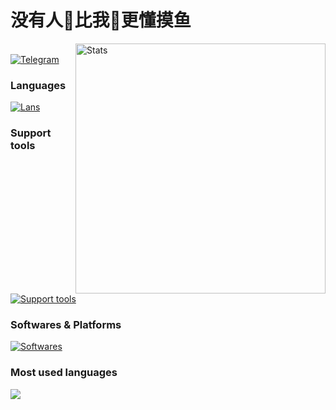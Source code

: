 # 没有人👋比我👋更懂摸鱼

<img
src="https://github-readme-stats.vercel.app/api?username=swim233&count_private=true&theme=vue-dark&show_icons=true&hide_border=true&border_radius=10&bg_color=2738493B&text_color=808080" alt="Stats" width="400" align="right"/>

\
[![Telegram](https://img.shields.io/badge/TG%20%E2%86%92-2CA5E0?style=for-the-badge&logo=telegram&logoColor=white)](https://t.me/TheSw1m)&nbsp;
### Languages

[![Lans](https://skillicons.dev/icons?i=go&perline=14&theme=light)](https://skillicons.dev)


### Support tools

[![Support tools](https://skillicons.dev/icons?i=nginx,docker,git&perline=14&theme=light)](https://skillicons.dev)

### Softwares & Platforms

[![Softwares](https://skillicons.dev/icons?i=arch,debian,ubuntu,kali,windows,cloudflare,vscode,clion,vim,neovim,github,ps&perline=14&theme=light)](https://skillicons.dev)

### Most used languages

<img
  src="https://github-readme-stats.vercel.app/api/top-langs/?username=swim233&layout=compact&count_private=true&theme=vue-dark&show_icons=true&hide_border=true&border_radius=10&bg_color=2738493B&text_color=808080"
/>


</details>
<br/>

<!-- Shields badge fom: https://github.com/alexandresanlim/Badges4-README.md-Profile -->
<!-- Skill icons from: https://github.com/tandpfun/skill-icons -->
